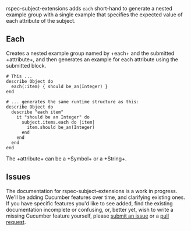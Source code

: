 rspec-subject-extensions adds `each` short-hand to generate a nested example group with
a single example that specifies the expected value of each attribute of the subject.

## Each

Creates a nested example group named by +each+ and the submitted +attribute+,
and then generates an example for each attribute using the submitted block.

    # This ...
    describe Object do
      each(:item) { should be_an(Integer) }
    end

    # ... generates the same runtime structure as this:
    describe Object do
      describe "each item"
        it "should be an Integer" do
          subject.items.each do |item|
            item.should be_an(Integer)
          end
        end
      end
    end

The +attribute+ can be a +Symbol+ or a +String+.

## Issues

The documentation for rspec-subject-extensions is a work in progress. We'll be adding
Cucumber features over time, and clarifying existing ones.  If you have
specific features you'd like to see added, find the existing documentation
incomplete or confusing, or, better yet, wish to write a missing Cucumber
feature yourself, please [submit an
issue](http://github.com/ZenCocoon/rspec-subject-extensions/issues) or a [pull
request](http://github.com/ZenCocoon/rspec-subject-extensions).
